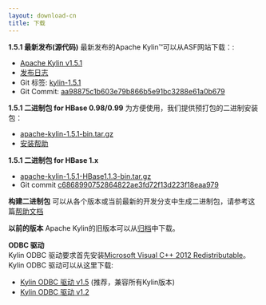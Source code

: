```yaml
---
layout: download-cn
title: 下载
---
```


__1.5.1 最新发布(源代码)__
最新发布的Apache Kylin™可以从ASF网站下载：:

* [Apache Kylin v1.5.1](http://www.apache.org/dyn/closer.cgi/kylin/apache-kylin-1.5.1/)
* [发布日志](http://kylin.apache.org/docs15/release_notes.html)
* Git 标签: [kylin-1.5.1](https://github.com/apache/kylin/tree/kylin-1.5.1)
* Git Commit: [aa98875c1b603e79b866b5e91bc3288e61a0b679](https://github.com/apache/kylin/commit/aa98875c1b603e79b866b5e91bc3288e61a0b679)

__1.5.1 二进制包 for HBase 0.98/0.99__
为方便使用，我们提供预打包的二进制安装包：

* [apache-kylin-1.5.1-bin.tar.gz](https://dist.apache.org/repos/dist/release/kylin/apache-kylin-1.5.1/apache-kylin-1.5.1-bin.tar.gz)
* [安装帮助](http://kylin.apache.org/docs15/install)

__1.5.1 二进制包 for HBase 1.x__

* [apache-kylin-1.5.1-HBase1.1.3-bin.tar.gz](https://dist.apache.org/repos/dist/release/kylin/apache-kylin-1.5.1/apache-kylin-1.5.1-HBase1.1.3-bin.tar.gz)
* Git commit [c6868990752864822ae3fd72f13d223f18eaa979](https://github.com/apache/kylin/commit/c6868990752864822ae3fd72f13d223f18eaa979)

__构建二进制包__
可以从各个版本或当前最新的开发分支中生成二进制包，请参考这篇[帮助文档](https://kylin.apache.org/development/howto_package.html)

__以前的版本__
Apache Kylin的旧版本可以从[归档](https://archive.apache.org/dist/kylin/)中下载。

__ODBC 驱动__  
Kylin ODBC 驱动要求首先安装[Microsoft Visual C++ 2012 Redistributable]()。 
Kylin ODBC 驱动可以从这里下载:

* [Kylin ODBC 驱动 v1.5](http://kylin.apache.org/download/KylinODBCDriver-1.5.zip) (推荐，兼容所有Kylin版本)
* [Kylin ODBC 驱动 v1.2](http://kylin.apache.org/download/KylinODBCDriver-1.2.zip)
